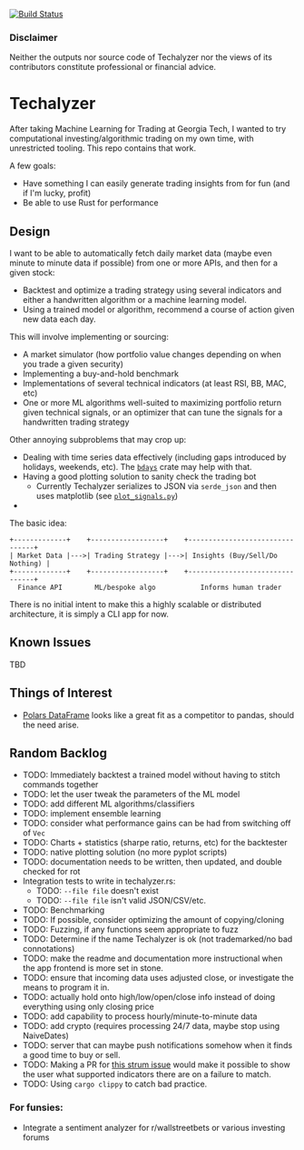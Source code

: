 [![Build Status](https://travis-ci.com/dgunay/techalyzer.svg?token=p1Uesg1pZ93ks38dv7YH&branch=master)](https://travis-ci.com/dgunay/techalyzer)

### Disclaimer

Neither the outputs nor source code of Techalyzer nor the views of its contributors constitute
professional or financial advice.

# Techalyzer

After taking Machine Learning for Trading at Georgia Tech, I wanted to try
computational investing/algorithmic trading on my own time, with unrestricted 
tooling. This repo contains that work.

A few goals:

* Have something I can easily generate trading insights from for fun (and if I'm 
  lucky, profit)
* Be able to use Rust for performance

## Design

I want to be able to automatically fetch daily market data (maybe even minute to
minute data if possible) from one or more APIs, and then for a given stock:

* Backtest and optimize a trading strategy using several indicators and either a 
  handwritten algorithm or a machine learning model.
* Using a trained model or algorithm, recommend a course of action given new 
  data each day.

This will involve implementing or sourcing:

* A market simulator (how portfolio value changes depending on when you trade a
  given security)
* Implementing a buy-and-hold benchmark
* Implementations of several technical indicators (at least RSI, BB, MAC, etc)
* One or more ML algorithms well-suited to maximizing portfolio return given
  technical signals, or an optimizer that can tune the signals for a handwritten
  trading strategy

Other annoying subproblems that may crop up:
* Dealing with time series data effectively (including gaps introduced by holidays,
  weekends, etc). The [`bdays`][bdays] crate may help with that.
* Having a good plotting solution to sanity check the trading bot
  * Currently Techalyzer serializes to JSON via `serde_json` and then uses 
    matplotlib (see [`plot_signals.py`](scripts/plotting/plot_signals.py))
* 

[bdays]: https://docs.rs/bdays/0.1.1/bdays/index.html

The basic idea:

```
+-------------+    +------------------+    +--------------------------------+
| Market Data |--->| Trading Strategy |--->| Insights (Buy/Sell/Do Nothing) |
+-------------+    +------------------+    +--------------------------------+
  Finance API        ML/bespoke algo           Informs human trader 

```

There is no initial intent to make this a highly scalable or distributed 
architecture, it is simply a CLI app for now.

## Known Issues

TBD

[netcdf]: https://www.unidata.ucar.edu/software/netcdf/docs/winbin.html

## Things of Interest

* [Polars DataFrame](https://github.com/ritchie46/polars) looks like a great
  fit as a competitor to pandas, should the need arise.

## Random Backlog

* TODO: Immediately backtest a trained model without having to stitch commands together
* TODO: let the user tweak the parameters of the ML model
* TODO: add different ML algorithms/classifiers
* TODO: implement ensemble learning
* TODO: consider what performance gains can be had from switching off of `Vec`
* TODO: Charts + statistics (sharpe ratio, returns, etc) for the backtester
* TODO: native plotting solution (no more pyplot scripts)
* TODO: documentation needs to be written, then updated, and double checked for rot
* Integration tests to write in techalyzer.rs:
  * TODO: `--file file` doesn't exist
  * TODO: `--file file` isn't valid JSON/CSV/etc.
* TODO: Benchmarking
* TODO: If possible, consider optimizing the amount of copying/cloning
* TODO: Fuzzing, if any functions seem appropriate to fuzz
* TODO: Determine if the name Techalyzer is ok (not trademarked/no bad connotations)
* TODO: make the readme and documentation more instructional when the app 
  frontend is more set in stone.
* TODO: ensure that incoming data uses adjusted close, or investigate the means to program it in.
* TODO: actually hold onto high/low/open/close info instead of doing everything
  using only closing price
* TODO: add capability to process hourly/minute-to-minute data
* TODO: add crypto (requires processing 24/7 data, maybe stop using NaiveDates)
* TODO: server that can maybe push notifications somehow when it finds a good time to buy or sell.
* TODO: Making a PR for [this strum issue][strum_issue] would make it possible
        to show the user what supported indicators there are on a failure to match.
* TODO: Using `cargo clippy` to catch bad practice.

[strum_issue]: https://github.com/Peternator7/strum/issues/13

### For funsies:

* Integrate a sentiment analyzer for r/wallstreetbets or various investing forums
